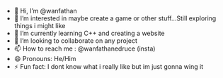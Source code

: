- 👋 Hi, I’m @wanfathan
- 👀 I’m interested in maybe create a game or other stuff...Still exploring things i might like
- 🌱 I’m currently learning C++ and creating a website
- 💞️ I’m looking to collaborate on any project 
- 📫 How to reach me : @wanfathanedruce (insta)
- 😄 Pronouns: He/Him
- ⚡ Fun fact: I dont know what i really like but im just gonna wing it

<!---
wanfathan/wanfathan is a ✨ special ✨ repository because its `README.md` (this file) appears on your GitHub profile.
You can click the Preview link to take a look at your changes.
--->
